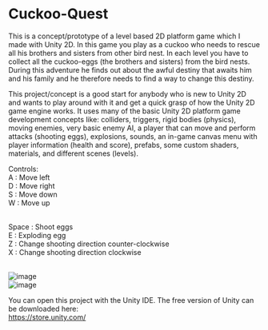 # Cuckoo-Quest

This is a concept/prototype of a level based 2D platform game which I made with Unity 2D. In this game you play as a cuckoo who needs to rescue all his brothers and sisters from other bird nest. In each level you have to collect all the cuckoo-eggs (the brothers and sisters) from the bird nests. During this adventure he finds out about the awful destiny that awaits him and his family and he therefore needs to find a way to change this destiny. 

This project/concept is a good start for anybody who is new to Unity 2D and wants to play around with it and get a quick grasp of how the Unity 2D game engine works. It uses many of the basic Unity 2D platform game development concepts like: colliders, triggers, rigid bodies (physics), moving enemies, very basic enemy AI, a player that can move and perform attacks (shooting eggs), explosions, sounds, an in-game canvas menu with player information (health and score), prefabs, some custom shaders, materials, and different scenes (levels).

Controls:<br />
A : Move left<br />
D : Move right<br />
S : Move down<br />
W : Move up<br /><br />

Space : Shoot eggs<br />
E : Exploding egg<br />
Z : Change shooting direction counter-clockwise<br />
X : Change shooting direction clockwise<br /><br />

![image](https://seportfoliorm.000webhostapp.com/Cuckoo-Mania0.jpg)<br />
![image](https://seportfoliorm.000webhostapp.com/Cuckoo-Mania1.jpg)

You can open this project with the Unity IDE. The free version of Unity can be downloaded here:<br />
https://store.unity.com/
